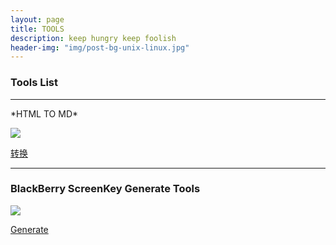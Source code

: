 ```yaml
---
layout: page
title: TOOLS
description: keep hungry keep foolish
header-img: "img/post-bg-unix-linux.jpg"
---
```


### Tools List
<hr>
*HTML TO MD*

<!--图片居中<div align="center"><img src="http://7xoawu.com1.z0.glb.clouddn.com/htmltomd.png"/></div>-->


![](http://7xoawu.com1.z0.glb.clouddn.com/htmltomd.png)

[转换](http://7xoawu.com1.z0.glb.clouddn.com/convertmd.html)
<hr>

### BlackBerry ScreenKey Generate Tools


![](http://7xoawu.com1.z0.glb.clouddn.com/blackberry.png)

[Generate](http://7xoawu.com1.z0.glb.clouddn.com/BlackBerry.html)
